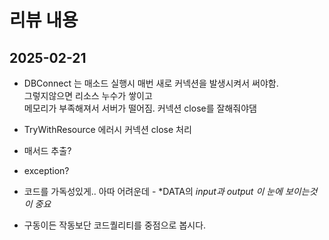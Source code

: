 # 리뷰 내용
## 2025-02-21 

- DBConnect 는 매소드 실행시 매번 새로 커넥션을 발생시켜서 써야함.<br />
  그렇지않으면 리소스 누수가 쌓이고 <br />
  메모리가 부족해져서 서버가 떨어짐. 커넥션 close를 잘해줘야댐 
- TryWithResource 에러시 커넥션 close 처리

- 매서드 추출?
- exception?
- 코드를 가독성있게.. 아따 어려운데 - *DATA의 *input과 output 이 눈에 보이는것이 중요*

- 구동이든 작동보단 코드퀄리티를 중점으로 봅시다.
